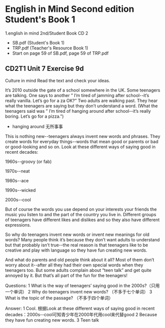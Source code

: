 # English in Mind Second edition Student's Book 1

1.english in mind 2nd/Student Book CD 2

- SB.pdf (Student's Book 1)
- TRP.pdf (Teacher's Resource Book 1)
- Start on page 59 of SB.pdf, page 59 of TRP.pdf

## CD2T1 Unit 7 Exercise 9d

Culture in mind
Read the text and check your ideas.

It’s 2010 outside the gate of a school somewhere in the UK. Some teenagers are talking. One says to another ” I’m tired of jamming after school--it’s really vanilla. Let’s go for a za OK?” Two adults are walking past. They hear what the teenagers are saying but they don’t understand a word. (What the teenagers said was ” I’m tired of hanging around after school--it’s really boring. Let’s go for a pizza.”)

- hanging around 无所事事

This is nothing new--teenagers always invent new words and phrases. They create words for everyday things--words that mean good or parents or bad or good-looking and so on. Look at these different ways of saying good in recent decades:

1960s--groovy (or fab)

1970s--neat

1980s--ace

1990s--wicked

2000s--cool

But of course the words you use depend on your interests your friends the music you listen to and the part of the country you live in. Different groups of teenagers have different likes and dislikes and so they also have different expressions.

So why do teenagers invent new words or invent new meanings for old words? Many people think it’s because they don’t want adults to understand but that probably isn’t true--the real reason is that teenagers like to be creative and play with language so they have fun creating new words.

And what do parents and old people think about it all? Most of them don’t worry about it--after all they had their own special words when they teenagers too. But some adults complain about “teen talk” and get quite annoyed by it. But that’s all part of the fun for the teenagers!

Questions:
1 What is the way of teenagers’ saying good in the 2000s?（只用一个单词）
2 Why do teenagers invent new words? （不多于七个单词）
3 What is the topic of the passage? （不多于四个单词）

Answer:
1 Cool. 根据Look at these different ways of saying good in recent decades：2000s--cool可知青少年在2000年代用cool来代替good
2 Because they have fun creating new words.
3 Teen talk
